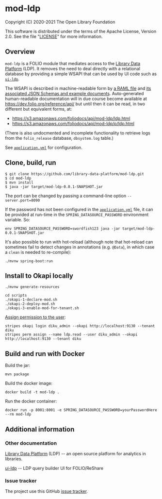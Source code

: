 # mod-ldp

Copyright (C) 2020-2021 The Open Library Foundation

This software is distributed under the terms of the Apache License,
Version 2.0. See the file "[LICENSE](LICENSE)" for more information.


## Overview

`mod-ldp` is a FOLIO module that mediates access to the [Library Data Platform](https://github.com/library-data-platform/ldp) (LDP). It removes the need to deal directly with a relational database by providing a simple WSAPI that can be used by UI code such as [`ui-ldp`](https://github.com/library-data-platform/ui-ldp).

The WSAPI is described in machine-readable form by [a RAML file](ramls/ldp.raml) and [its associated JSON Schemas and example documents](ramls). Auto-generated human-readable documentation will in due course become available at https://dev.folio.org/reference/api/ but until then it can be read, in two different but equivalent forms, at:
* https://s3.amazonaws.com/foliodocs/api/mod-ldp/ldp.html
* https://s3.amazonaws.com/foliodocs/api/mod-ldp/p/ldp.html

(There is also undocmented and incomplete functionality to retrieve logs from the `folio_release` database, `dbsystem.log` table.)

See [`application.yml`](src/main/resources/application.yml) for configuration.

## Clone, build, run

```
$ git clone https://github.com/library-data-platform/mod-ldp.git
$ cd mod-ldp
$ mvn install
$ java -jar target/mod-ldp-0.0.1-SNAPSHOT.jar
```

The port can be changed by passing a command-line option `--server.port=8090`

If the password has not been configured in the [`application.yml`](src/main/resources/application.yml) file, it can be provided at run-time in the `SPRING_DATASOURCE_PASSWORD` environment variable. So:
```
env SPRING_DATASOURCE_PASSWORD=swordfish123 java -jar target/mod-ldp-0.0.1-SNAPSHOT.jar
```

It's also possible to run with hot-reload (although note that hot-reload can sometimes fail to detect changes in annotations (e.g. `@Data`), in which case a `clean` is needed to re-compile):

```
./mvnw spring-boot:run
```

## Install to Okapi locally

```
./mvnw generate-resources

cd scripts
./okapi-1-declare-mod.sh
./okapi-2-deploy-mod.sh
./okapi-3-enable-mod-for-tenant.sh
```

[Assign permission to the user](https://github.com/folio-org/stripes-cli/blob/master/doc/user-guide.md#interacting-with-okapi):

```
stripes okapi login diku_admin --okapi http://localhost:9130 --tenant diku
stripes perm assign --name ldp.read --user diku_admin --okapi http://localhost:9130 --tenant diku
```


## Build and run with Docker

Build the jar:

```
mvn package
```

Build the docker image:

```
docker build -t mod-ldp .
```

Run the docker container:

```
docker run -p 8001:8001 -e SPRING_DATASOURCE_PASSWORD=yourPasswordHere --rm mod-ldp
```

## Additional information

### Other documentation

[Library Data Platform](https://github.com/library-data-platform/ldp) (LDP)
-- an open source platform for analytics in libraries.

[ui-ldp](https://github.com/library-data-platform/ui-ldp)
-- LDP query builder UI for FOLIO/ReShare

### Issue tracker

The project use this GitHub [issue tracker](issues).


